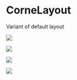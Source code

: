 # CorneLayout
Variant of default layout

![](https://i.ibb.co/LCxnWLw/keyboard-layout.jpg)

![](https://i.ibb.co/y5vPrqP/keyboard-layout-1.jpg)

![](https://i.ibb.co/GRMt2D8/keyboard-layout-2.jpg)

![](https://i.ibb.co/LZM4jtP/keyboard-layout-3.jpg)


